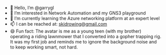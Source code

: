 - 👋 Hello, I’m @garrygl
- 👀 I’m interested in Network Automation and my GNS3 playground
- 🌱 I’m currently learning the Azure networking platform at an expert level
- 📫 I can be reached at: skidrowing@gmail.com
- 😄 Fun fact: The avatar is me as a young teen (with my brother) operating a riding lawnmower that I converted into a gopher trapping rig. It was my first job and reminds me to ignore the background noise and to keep working smart, not hard.

<!---
garrygl/garrygl is a ✨ special ✨ repository because its `README.md` (this file) appears on your GitHub profile.
You can click the Preview link to take a look at your changes.
--->
